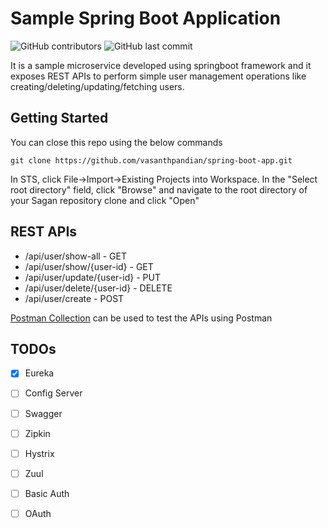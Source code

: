 # Sample Spring Boot Application

![GitHub contributors](https://img.shields.io/github/contributors/vasanthpandian/spring-boot-demo.svg) ![GitHub last commit](https://img.shields.io/github/last-commit/vasanthpandian/spring-boot-demo.svg)

It is a sample microservice developed using springboot framework and it exposes REST APIs to perform simple user management operations like creating/deleting/updating/fetching users.

## Getting Started
You can close this repo using the below commands
```
git clone https://github.com/vasanthpandian/spring-boot-app.git
```
In STS, click File->Import->Existing Projects into Workspace. In the "Select root directory" field, click "Browse" and navigate to the root directory of your Sagan repository clone and click "Open"

## REST APIs
- /api/user/show-all - GET
- /api/user/show/{user-id} - GET
- /api/user/update/{user-id} - PUT
- /api/user/delete/{user-id} - DELETE
- /api/user/create - POST

[Postman Collection](/user-service.postman_collection.json) can be used to test the APIs using Postman

## TODOs
- [x] Eureka
- [ ] Config Server
- [ ] Swagger
- [ ] Zipkin
- [ ] Hystrix
- [ ] Zuul
- [ ] Basic Auth
- [ ] OAuth


